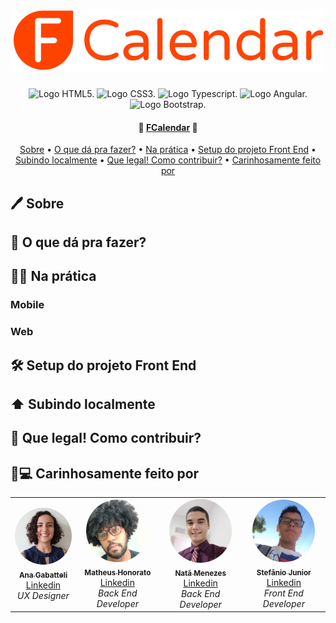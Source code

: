 <h1 align="center">
    <img href="#" alt="Logo FCalendar." src="src/assets/logo-fcalendar.svg"> 
</h1>

<div align="center">
  <img alt="Logo HTML5." src="https://img.shields.io/badge/HTML5-E34F26?style=for-the-badge&logo=html5&logoColor=white"> 
  <img alt="Logo CSS3." src="https://img.shields.io/badge/CSS3-1572B6?style=for-the-badge&logo=css3&logoColor=white"> 
  <img alt="Logo Typescript." src="https://img.shields.io/badge/TypeScript-007ACC?style=for-the-badge&logo=typescript&logoColor=white"> 
  <img alt="Logo Angular." src="https://img.shields.io/badge/Angular-DD0031?style=for-the-badge&logo=angular&logoColor=white"> 
  <img alt="Logo Bootstrap." src="https://img.shields.io/badge/Bootstrap-563D7C?style=for-the-badge&logo=bootstrap&logoColor=white"> 
</div>

<h4 align="center" > 
  🍊 <a href="https://fcalendar.com.br/" target="_blank">FCalendar</a> 📅
</h4>

<p align="center">
 <a href="#%EF%B8%8F-sobre">Sobre</a> •
 <a href="#-o-que-dá-pra-fazer">O que dá pra fazer?</a> •
 <a href="#-na-prática">Na prática</a> • 
 <a href="#-setup-do-projeto-front-end">Setup do projeto Front End</a> • 
 <a href="#%EF%B8%8F-subindo-localmente">Subindo localmente</a> • 
 <a href="#-que-legal-como-contribuir">Que legal! Como contribuir?</a> • 
 <a href="#-carinhosamente-feito-por">Carinhosamente feito por</a>

</p>

## 🖊️ Sobre

## 🤔 O que dá pra fazer?

## 🏋🏽 Na prática
### Mobile

### Web

## 🛠 Setup do projeto Front End

## ⬆️ Subindo localmente

## 🚀 Que legal! Como contribuir?


## 🧡💻 Carinhosamente feito por

<table>
  <tr>
    <td align="center"><a href="https://github.com/anagabatteli"><img style="border-radius: 50%;" src="src/assets/avatars/al.gabatteli@gmail.com.jpg" width="100px;" alt=""/><br /><sub><b>Ana Gabatteli</b></sub></a><br /><a href="https://www.linkedin.com/in/anagabatteli/" title="L‍inkedin">L‍inkedin</a><div><i>UX Designer</i></div></td>
    <td align="center"><a href="https://github.com/kintupla"><img style="border-radius: 50%;" src="src/assets/avatars/matheuswebmw@gmail.com.jpg" width="100px;" alt=""/><br /><sub><b>Matheus Honorato</b></sub></a><br /><a href="https://www.linkedin.com/in/matheus-honorato-43533693/" title="L‍inkedin">L‍inkedin</a><div><i>Back End Developer</i></div></td>
    <td align="center"><a href="https://github.com/NatanMenezes"><img style="border-radius: 50%;" src="src/assets/avatars/natanmenezes31@gmail.com.jpg" width="100px;" alt=""/><br /><sub><b>Natã Menezes</b></sub></a><br /><a href="https://www.linkedin.com/in/natanmenezes31/" title="L‍inkedin">L‍inkedin</a><div><i>Back End Developer</i></div></td>
    <td align="center"><a href="https://github.com/stefaniojr"><img style="border-radius: 50%;" src="src/assets/avatars/stefaniojr@live.com.jpg" width="100px;" alt=""/><br /><sub><b>Stefânio Junior</b></sub></a><br /><a href="https://www.linkedin.com/in/stefaniojr/" title="L‍inkedin">L‍inkedin</a><div><i>Front End Developer</i></div></td>
  </tr>
</table>
